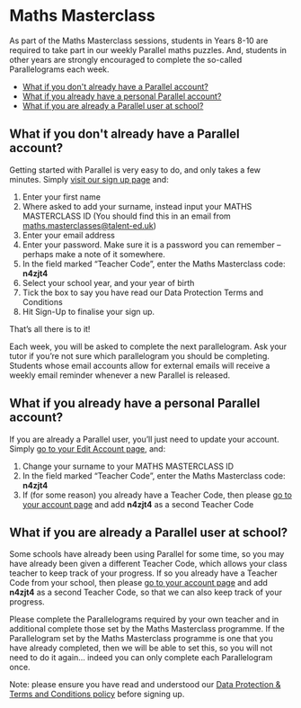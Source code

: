 # Maths Masterclass

As part of the Maths Masterclass sessions, students in Years 8-10 are required to take part in our weekly Parallel maths puzzles. And, students in other years are strongly encouraged to complete the so-called Parallelograms each week.

* [What if you don't already have a Parallel account?](#no-account)
* [What if you already have a personal Parallel account?](#already-account)
* [What if you are already a Parallel user at school?](#already-user)


<a name="no-account"></a>
## What if you don't already have a Parallel account?

Getting started with Parallel is very easy to do, and only takes a few minutes. Simply [visit our sign up page](https://parallel.org.uk/signup) and:
1.	Enter your first name
2.	Where asked to add your surname, instead input your MATHS MASTERCLASS ID (You should find this in an email from [maths.masterclasses@talent-ed.uk](mailto:maths.masterclasses@talent-ed.uk))
3.	Enter your email address
4.	Enter your password. Make sure it is a password you can remember – perhaps make a note of it somewhere.
5.	In the field marked “Teacher Code”, enter the Maths Masterclass code: **n4zjt4**  
6.	Select your school year, and your year of birth
7.	Tick the box to say you have read our Data Protection Terms and Conditions
8.	Hit Sign-Up to finalise your sign up.

That’s all there is to it!

Each week, you will be asked to complete the next parallelogram. Ask your tutor if you’re not sure which parallelogram you should be completing. Students whose email accounts allow for external emails will receive a weekly email reminder whenever a new Parallel is released.


<a name="already-account"></a>
## What if you already have a personal Parallel account?

If you are already a Parallel user, you’ll just need to update your account. Simply [go to your Edit Account page](https://parallel.org.uk/account), and:

1.	Change your surname to your MATHS MASTERCLASS ID
2.	In the field marked “Teacher Code”, enter the Maths Masterclass code: **n4zjt4**  
3.  If (for some reason) you already have a Teacher Code, then please [go to your account page](/account) and add **n4zjt4** as a second Teacher Code


<a name="already-user"></a>
## What if you are already a Parallel user at school?

Some schools have already been using Parallel for some time, so you may have already been given a different Teacher Code, which allows your class teacher to keep track of your progress. If so you already have a Teacher Code from your school, then please [go to your account page](/account) and add **n4zjt4**  as a second Teacher Code, so that we can also keep track of your progress.

Please complete the Parallelograms required by your own teacher and in additional complete those set by the Maths Masterclass programme. If the Parallelogram set by the Maths Masterclass programme is one that you have already completed, then we will be able to set this, so you will not need to do it again... indeed you can only complete each Parallelogram once.

Note: please ensure you have read and understood our [Data Protection & Terms and Conditions policy](/terms-and-conditions) before signing up.
